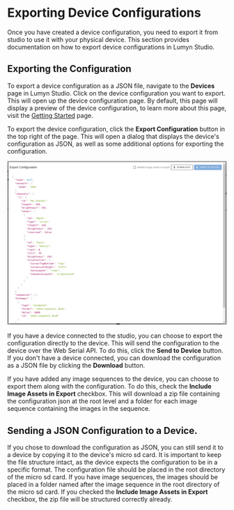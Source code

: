 # Exporting Device Configurations

Once you have created a device configuration, you need to export it from studio to use it with your physical device. This section provides documentation on how to export device configurations in Lumyn Studio.

## Exporting the Configuration

To export a device configuration as a JSON file, navigate to the **Devices** page in Lumyn Studio. Click on the device configuration you want to export. This will open up the device configuration page. By default, this page will display a preview of the device configuration, to learn more about this page, visit the [Getting Started](/lumyn-studio/getting-started/#the-devices-tab) page.

To export the device configuration, click the **Export Configuration** button in the top right of the page. This will open a dialog that displays the device's configuration as JSON, as well as some additional options for exporting the configuration.

![Configuration Preview](exported-configuration.png)

If you have a device connected to the studio, you can choose to export the configuration directly to the device. This will send the configuration to the device over the Web Serial API. To do this, click the **Send to Device** button. If you don't have a device connected, you can download the configuration as a JSON file by clicking the **Download** button.

If you have added any image sequences to the device, you can choose to export them along with the configuration. To do this, check the **Include Image Assets in Export** checkbox. This will download a zip file containing the configuration json at the root level and a folder for each image sequence containing the images in the sequence.

## Sending a JSON Configuration to a Device.

If you chose to download the configuration as JSON, you can still send it to a device by copying it to the device's micro sd card. It is important to keep the file structure intact, as the device expects the configuration to be in a specific format. The configuration file should be placed in the root directory of the micro sd card. If you have image sequences, the images should be placed in a folder named after the image sequence in the root directory of the micro sd card. If you checked the **Include Image Assets in Export** checkbox, the zip file will be structured correctly already.